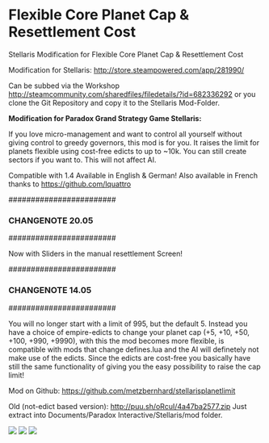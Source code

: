 # Flexible Core Planet Cap & Resettlement Cost
Stellaris Modification for Flexible Core Planet Cap & Resettlement Cost

Modification for Stellaris: http://store.steampowered.com/app/281990/

Can be subbed via the Workshop http://steamcommunity.com/sharedfiles/filedetails/?id=682336292 or you clone the Git Repository and copy it to the Stellaris Mod-Folder. 

**Modification for Paradox Grand Strategy Game Stellaris:**

If you love micro-management and want to control all yourself without giving control to greedy governors, this mod is for you. It raises the limit for planets flexible using cost-free edicts to up to ~10k. You can still create sectors if you want to. This will not affect AI. 

Compatible with 1.4
Available in English & German!
Also available in French thanks to https://github.com/lquattro

########################
### CHANGENOTE 20.05 ###
########################

Now with Sliders in the manual resettlement Screen! 

########################
### CHANGENOTE 14.05 ###
########################

You will no longer start with a limit of 995, but the default 5. Instead you have a choice of empire-edicts to change your planet cap (+5, +10, +50, +100, +990, +9990), with this the mod becomes more flexible, is compatible with mods that change defines.lua and the AI will definetely not make use of the edicts. Since the edicts are cost-free you basically have still the same functionality of giving you the easy possibility to raise the cap limit! 

Mod on Github: https://github.com/metzbernhard/stellarisplanetlimit

Old (not-edict based version): http://puu.sh/oRcuI/4a47ba2577.zip
Just extract into Documents/Paradox Interactive/Stellaris/mod folder. 

![](https://github.com/metzbernhard/stellarisplanetlimit/blob/master/screen1.png)
![](https://github.com/metzbernhard/stellarisplanetlimit/blob/master/screen2.png)
![](https://github.com/metzbernhard/stellarisplanetlimit/blob/master/screen3.png)
